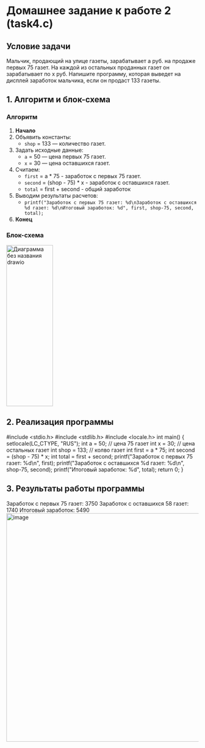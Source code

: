 # Домашнее задание к работе 2 (task4.c)

## Условие задачи
Мальчик, продающий на улице газеты, зарабатывает а руб. на продаже первых 75
газет. На каждой из остальных проданных газет он зарабатывает по х руб. Напишите
программу, которая выведет на дисплей заработок мальчика, если он продаст 133
газеты.

## 1. Алгоритм и блок-схема

### Алгоритм
1. **Начало**
2. Объявить константы:
   - `shop` = 133 — количество газет.
3. Задать исходные данные:
   - `a` = 50 — цена первых 75 газет.
   - `x` = 30 — цена оставшихся газет.
4. Считаем:
   - `first` = a * 75 - заработок с первых 75 газет.
   - `second` = (shop - 75) * x - заработок с оставшихся газет.
   - `total` = first + second - общий заработок
5. Выводим результаты расчетов:
   - `printf("Заработок с первых 75 газет: %d\nЗаработок с оставшихся %d газет: %d\nИтоговый заработок: %d", first, shop-75, second, total);`
6. **Конец**

### Блок-схема
<img width="122" height="421" alt="Диаграмма без названия drawio" src="https://github.com/user-attachments/assets/8a21f51d-b9de-45f3-870e-618e67625865" />

## 2. Реализация программы

#include <stdio.h>
#include <stdlib.h>
#include <locale.h>
int main() {
    setlocale(LC_CTYPE, "RUS");
    int a = 50;         // цена 75 газет
    int x = 30;         // цена остальных газет
    int shop = 133;     // колво газет
    int first = a * 75;
    int second = (shop - 75) * x;
    int total = first + second;
    printf("Заработок с первых 75 газет: %d\n", first);
    printf("Заработок с оставшихся %d газет: %d\n", shop-75, second);
    printf("Итоговый заработок: %d", total);
    return 0;
}

## 3. Результаты работы программы
Заработок с первых 75 газет: 3750
Заработок с оставшихся 58 газет: 1740
Итоговый заработок: 5490
<img width="1276" height="597" alt="image" src="https://github.com/user-attachments/assets/3e51819e-cf2d-440d-9867-f464851e871a" />

